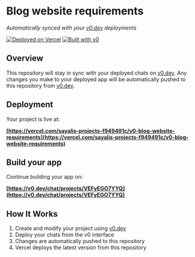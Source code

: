 # Blog website requirements

*Automatically synced with your [v0.dev](https://v0.dev) deployments*

[![Deployed on Vercel](https://img.shields.io/badge/Deployed%20on-Vercel-black?style=for-the-badge&logo=vercel)](https://vercel.com/sayalis-projects-f949491c/v0-blog-website-requirements)
[![Built with v0](https://img.shields.io/badge/Built%20with-v0.dev-black?style=for-the-badge)](https://v0.dev/chat/projects/VEFyEGO7YYQ)

## Overview

This repository will stay in sync with your deployed chats on [v0.dev](https://v0.dev).
Any changes you make to your deployed app will be automatically pushed to this repository from [v0.dev](https://v0.dev).

## Deployment

Your project is live at:

**[https://vercel.com/sayalis-projects-f949491c/v0-blog-website-requirements](https://vercel.com/sayalis-projects-f949491c/v0-blog-website-requirements)**

## Build your app

Continue building your app on:

**[https://v0.dev/chat/projects/VEFyEGO7YYQ](https://v0.dev/chat/projects/VEFyEGO7YYQ)**

## How It Works

1. Create and modify your project using [v0.dev](https://v0.dev)
2. Deploy your chats from the v0 interface
3. Changes are automatically pushed to this repository
4. Vercel deploys the latest version from this repository